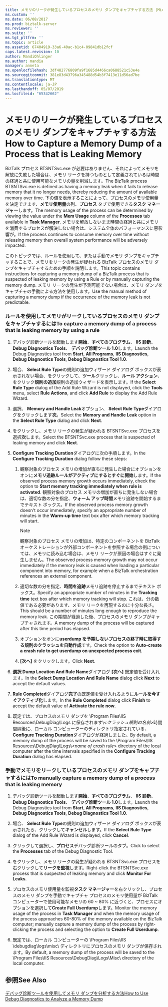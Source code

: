 ```yaml
---
title: メモリのリークが発生しているプロセスのメモリ ダンプをキャプチャする方法 |Microsoft Docs
ms.custom: ''
ms.date: 06/08/2017
ms.prod: biztalk-server
ms.reviewer: ''
ms.suite: ''
ms.tgt_pltfrm: ''
ms.topic: article
ms.assetid: 67404919-33a6-40ac-b1c4-09841db12fcf
caps.latest.revision: 10
author: MandiOhlinger
ms.author: mandia
manager: anneta
ms.openlocfilehash: 3df482776809fa9f1685d4466ca0688521c53e4e
ms.sourcegitcommit: 381e83d43796a345488d54b3f7413e11d56ad7be
ms.translationtype: MT
ms.contentlocale: ja-JP
ms.lasthandoff: 05/07/2019
ms.locfileid: "65342662"
---
```

# <a name="how-to-capture-a-memory-dump-of-a-process-that-is-leaking-memory"></a><span data-ttu-id="f08da-102">メモリのリークが発生しているプロセスのメモリ ダンプをキャプチャする方法</span><span class="sxs-lookup"><span data-stu-id="f08da-102">How to Capture a Memory Dump of a Process that is Leaking Memory</span></span>
<span data-ttu-id="f08da-103">BizTalk プロセス BTSNTSvc.exe が必要はありません、それによってメモリを解放に失敗した場合は、メモリ リークを持つものとして定義されているは時間の経過と共に使用可能なメモリの量を削減します。</span><span class="sxs-lookup"><span data-stu-id="f08da-103">The BizTalk process BTSNTSvc.exe is defined as having a memory leak when it fails to release memory that it no longer needs, thereby reducing the amount of available memory over time.</span></span> <span data-ttu-id="f08da-104">下の値を表示することによって、プロセスのメモリ使用量を決定できます、**メモリ使用量**の列、**プロセス** タブで使用できる**タスク マネージャー**します。</span><span class="sxs-lookup"><span data-stu-id="f08da-104">The memory usage of the process can be determined by viewing the value under the **Mem Usage** column of the **Processes** tab available in **Task Manager**.</span></span> <span data-ttu-id="f08da-105">メモリを解放しないまま時間の経過と共にメモリを消費するプロセスが解決しない場合は、システム全体のパフォーマンスに悪影響が。</span><span class="sxs-lookup"><span data-stu-id="f08da-105">If the process continues to consume memory over time without releasing memory then overall system performance will be adversely impacted.</span></span>  
  
 <span data-ttu-id="f08da-106">このトピックでは、ルールを使用して、または手動でメモリ ダンプをキャプチャすることで、メモリをリークの発生が疑われる BizTalk プロセスのメモリ ダンプをキャプチャするための手順を説明します。</span><span class="sxs-lookup"><span data-stu-id="f08da-106">This topic contains instructions for capturing a memory dump of a BizTalk process that is suspected of leaking memory by using a Rule or by manually capturing the memory dump.</span></span> <span data-ttu-id="f08da-107">メモリ リークの発生が予測可能でない場合は、メモリ ダンプをキャプチャの手動による方法を使用します。</span><span class="sxs-lookup"><span data-stu-id="f08da-107">Use the manual method of capturing a memory dump if the occurrence of the memory leak is not predictable.</span></span>  
  
### <a name="to-capture-a-memory-dump-of-a-process-that-is-leaking-memory-by-using-a-rule"></a><span data-ttu-id="f08da-108">ルールを使用してメモリがリークしているプロセスのメモリ ダンプをキャプチャするには</span><span class="sxs-lookup"><span data-stu-id="f08da-108">To capture a memory dump of a process that is leaking memory by using a rule</span></span>  
  
1.  <span data-ttu-id="f08da-109">デバッグ診断ツールを起動します**開始**、**すべてのプログラム**、 **IIS 診断**、 **Debug Diagnostics Tools**、 **デバッグ診断ツール 1.0**します。</span><span class="sxs-lookup"><span data-stu-id="f08da-109">Launch the Debug Diagnostics tool from **Start**, **All Programs**, **IIS Diagnostics**, **Debug Diagnostics Tools**, **Debug Diagnostics Tool 1.0**.</span></span>  
  
2.  <span data-ttu-id="f08da-110">場合、 **Select Rule Type**の規則の追加ウィザード ダイアログ ボックスが表示されない場合、をクリックして、**ツール**クリックし、**ルール アクション**、 をクリック**規則の追加**規則の追加ウィザードを表示します。</span><span class="sxs-lookup"><span data-stu-id="f08da-110">If the **Select Rule Type** dialog of the Add Rule Wizard is not displayed, click the **Tools** menu, select **Rule Actions**, and click **Add Rule** to display the Add Rule Wizard.</span></span>  
  
3.  <span data-ttu-id="f08da-111">選択、 **Memory and Handle Leak**オプション、 **Select Rule Type**ダイアログをクリックします**次**。</span><span class="sxs-lookup"><span data-stu-id="f08da-111">Select the **Memory and Handle Leak** option in the **Select Rule Type** dialog and click **Next**.</span></span>  
  
4.  <span data-ttu-id="f08da-112">をクリックし、メモリ リークの発生が疑われる BTSNTSvc.exe プロセスを選択**次**します。</span><span class="sxs-lookup"><span data-stu-id="f08da-112">Select the BTSNTSvc.exe process that is suspected of leaking memory and click **Next**.</span></span>  
  
5.  <span data-ttu-id="f08da-113">**Configure Tracking Duration**ダイアログに次の手順します。</span><span class="sxs-lookup"><span data-stu-id="f08da-113">In the **Configure Tracking Duration** dialog follow these steps:</span></span>  
  
    1.  <span data-ttu-id="f08da-114">観察対象のプロセス メモリの増加が直ちに発生した場合にオプションをオンに**メモリ追跡ルールがアクティブにするとすぐに開始**します。</span><span class="sxs-lookup"><span data-stu-id="f08da-114">If the observed process memory growth occurs immediately, check the option to **Start memory tracking immediately when rule is activated**.</span></span> <span data-ttu-id="f08da-115">観察対象のプロセス メモリの増加が直ちに発生しない場合は、適切な数の分を指定、**ウォーム アップ時間**メモリ追跡を開始するまでテキスト ボックス。</span><span class="sxs-lookup"><span data-stu-id="f08da-115">If the observed process memory growth doesn't occur immediately, specify an appropriate number of minutes in the **Warm-up time** text box after which memory tracking will start.</span></span>  
  
        > [!NOTE]
        >  <span data-ttu-id="f08da-116">観察対象のプロセス メモリの増加は、特定のコンポーネントを BizTalk オーケストレーションが外部コンポーネントを参照する場合の例については、メモリに読み込む場合は、メモリ リークが原因の場合はすぐに発生しません。</span><span class="sxs-lookup"><span data-stu-id="f08da-116">The observed process memory growth may not occur immediately if the memory leak is caused when loading a particular component into memory, for example when a BizTalk orchestration references an external component.</span></span>  
  
    2.  <span data-ttu-id="f08da-117">適切な数の分を指定、**時間を追跡**メモリ追跡を停止するまでテキスト ボックス。</span><span class="sxs-lookup"><span data-stu-id="f08da-117">Specify an appropriate number of minutes in the **Tracking time** text box after which memory tracking will stop.</span></span> <span data-ttu-id="f08da-118">これは、分の数値である必要があります、メモリ リークを再現するのに十分な長さ。</span><span class="sxs-lookup"><span data-stu-id="f08da-118">This should be a number of minutes long enough to reproduce the memory leak.</span></span> <span data-ttu-id="f08da-119">この期間が経過した後、プロセスのメモリ ダンプがキャプチャされます。</span><span class="sxs-lookup"><span data-stu-id="f08da-119">A memory dump of the process will be captured after this time period has elapsed.</span></span>  
  
    3.  <span data-ttu-id="f08da-120">オプションをオンに**userdump を予期しないプロセスの終了時に取得する規則のクラッシュを自動作成**です。</span><span class="sxs-lookup"><span data-stu-id="f08da-120">Check the option to **Auto-create a crash rule to get userdump on unexpected process exit**.</span></span>  
  
    4.  <span data-ttu-id="f08da-121">**[次へ]** をクリックします。</span><span class="sxs-lookup"><span data-stu-id="f08da-121">Click **Next**.</span></span>  
  
6.  <span data-ttu-id="f08da-122">**選択 Dump Location And Rule Name**ダイアログ **[次へ]** 既定値を受け入れます。</span><span class="sxs-lookup"><span data-stu-id="f08da-122">In the **Select Dump Location And Rule Name** dialog click **Next** to accept the default values.</span></span>  
  
7.  <span data-ttu-id="f08da-123">**Rule Completed**ダイアログ**完了**の既定値を受け入れるように**ルールを今すぐアクティブ化**します。</span><span class="sxs-lookup"><span data-stu-id="f08da-123">In the **Rule Completed** dialog click **Finish** to accept the default value of **Activate the rule now**.</span></span>  
  
8.  <span data-ttu-id="f08da-124">既定では、プロセスのメモリ ダンプを \Program Files\IIS Resources\DebugDiag\Logs に保存されます\\<*クラッシュ規則の名前*\>時間間隔後に、ローカル コンピューターのディレクトリ指定されている、 **Configure Tracking Duration**ダイアログが経過しました。</span><span class="sxs-lookup"><span data-stu-id="f08da-124">By default, a memory dump of the process will be saved to the \Program Files\IIS Resources\DebugDiag\Logs\\<*name of crash rule*\> directory of the local computer after the time intervals specified in the **Configure Tracking Duration** dialog has elapsed.</span></span>  
  
### <a name="to-manually-capture-a-memory-dump-of-a-process-that-is-leaking-memory"></a><span data-ttu-id="f08da-125">手動でメモリをリークしているプロセスのメモリ ダンプをキャプチャするには</span><span class="sxs-lookup"><span data-stu-id="f08da-125">To manually capture a memory dump of a process that is leaking memory</span></span>  
  
1.  <span data-ttu-id="f08da-126">デバッグ診断ツールを起動します**開始**、**すべてのプログラム**、 **IIS 診断**、 **Debug Diagnostics Tools**、 **デバッグ診断ツール 1.0**します。</span><span class="sxs-lookup"><span data-stu-id="f08da-126">Launch the Debug Diagnostics tool from **Start**, **All Programs**, **IIS Diagnostics**, **Debug Diagnostics Tools**, **Debug Diagnostics Tool 1.0**.</span></span>  
  
2.  <span data-ttu-id="f08da-127">場合、 **Select Rule Type**の規則の追加ウィザード ダイアログ ボックスが表示されたら、クリックして**キャンセル**します。</span><span class="sxs-lookup"><span data-stu-id="f08da-127">If the **Select Rule Type** dialog of the Add Rule Wizard is displayed, click **Cancel**.</span></span>  
  
3.  <span data-ttu-id="f08da-128">クリックして選択し、**プロセス**デバッグ診断ツールのタブ。</span><span class="sxs-lookup"><span data-stu-id="f08da-128">Click to select the **Processes** tab of the Debug Diagnostic Tool.</span></span>  
  
4.  <span data-ttu-id="f08da-129">をクリックし、メモリ リークの発生が疑われる BTSNTSvc.exe プロセスを右クリックして**リークを監視**します。</span><span class="sxs-lookup"><span data-stu-id="f08da-129">Right-click the BTSNTSvc.exe process that is suspected of leaking memory and click **Monitor For Leaks**.</span></span>  
  
5.  <span data-ttu-id="f08da-130">プロセスのメモリ使用量を監視**タスク マネージャー**を右クリックし、プロセスのメモリ ダンプを手動でキャプチャ プロセスのメモリ使用量が BizTalk コンピューターで使用可能なメモリの 60 ~ 80% に近づくと、プロセスにオプションを選択して**Create Full Userdump**します。</span><span class="sxs-lookup"><span data-stu-id="f08da-130">Monitor the memory usage of the process in **Task Manager** and when the memory usage of the process approaches 60-80% of the memory available on the BizTalk computer; manually capture a memory dump of the process by right-clicking the process and selecting the option to **Create Full Userdump**.</span></span>  
  
6.  <span data-ttu-id="f08da-131">既定では、ローカル コンピューターの \Program Files\IIS \debugdiag\logs\misc\ ディレクトリにプロセスのメモリ ダンプが保存されます。</span><span class="sxs-lookup"><span data-stu-id="f08da-131">By default, a memory dump of the process will be saved to the \Program Files\IIS Resources\DebugDiag\Logs\Misc\ directory of the local computer.</span></span>  
  
## <a name="see-also"></a><span data-ttu-id="f08da-132">参照</span><span class="sxs-lookup"><span data-stu-id="f08da-132">See Also</span></span>  
 [<span data-ttu-id="f08da-133">デバッグ診断ツールを使用してメモリ ダンプを分析する方法</span><span class="sxs-lookup"><span data-stu-id="f08da-133">How to Use Debug Diagnostics to Analyze a Memory Dump</span></span>](../core/how-to-use-debug-diagnostics-to-analyze-a-memory-dump.md)